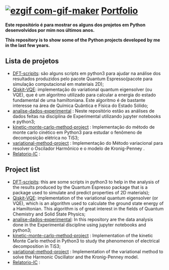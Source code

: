 # [![ezgif com-gif-maker](https://user-images.githubusercontent.com/69605680/161603933-251e088f-3b8f-4ca1-91a5-d9d5fe15061e.gif)](https://github.com/lipetik/portfolio) [Portfolio](https://github.com/lipetik/portfolio) 

**Este repositório é para mostrar os alguns dos projetos em Python desenvolvidos por mim nos últimos anos.**

**This repository is to show some of the Python projects developed by me in the last few years.**

## Lista de projetos ##
* [<ins>DFT-scripits</ins>](https://github.com/lipetik/portfolio/tree/main/DFT-scripts): são alguns scripts em python3 para ajudar na análise dos resultados produzidos pelo pacote Quantum Espresso(pacote para simulação computacional em materiais 2D);
* [<ins>Qiskit-VQE</ins>](https://github.com/lipetik/portfolio/tree/main/Qiskit-VQE): implementação do variational quantum eigensolver (ou VQE), que é um algoritmo utilizado para calcular a energia do estado fundamental de uma hamiltoniana. Este algoritmo é de bastante interesse na área de Química Quântica e Física do Estado Sólido;
* [<ins>analise-dados-experimental</ins>](https://github.com/lipetik/portfolio/tree/main/analise-dados-experimental) : Neste repositório estão as análises de dados feitas na disciplina de Experimental utilizando jupyter notebooks e python3;
* [<ins>kinetic-monte-carlo-method-project</ins>](https://github.com/lipetik/portfolio/tree/main/kinetic-monte-carlo-method-project) : Implementação do método de monte carlo cinético em Python3 para estudar o fenômeno de decomposição elétrica no TiS3;
* [<ins>variational-method-project</ins>](https://github.com/lipetik/portfolio/tree/main/variational-method-project) : Implementação do Método variacional para resolver o Oscilador Harmônico e o modelo de Kronig-Penney .
* [<ins>Relatorio-IC</ins>](https://github.com/lipetik/portfolio/tree/main/Relatorio-IC) :



## Project list ##
* [<ins>DFT-scripits</ins>](https://github.com/lipetik/portfolio/tree/main/DFT-scripts): this are some scripts in python3 to help in the analysis of the results produced by the Quantum Espresso package that is a package used to simulate and predict properties of 2D materials);
* [<ins>Qiskit-VQE</ins>](https://github.com/lipetik/portfolio/tree/main/Qiskit-VQE): implementation of the variational quantum eigensolver (or VQE), which is an algorithm used to calculate the ground state energy of a Hamiltonian. This algorithm is of great interest in the fields of Quantum Chemistry and Solid State Physics;
* [<ins>analise-dados-experimental</ins>](https://github.com/lipetik/portfolio/tree/main/analise-dados-experimental): In this repository are the data analysis done in the Experimental discipline using jupyter notebooks and python3;
*  [<ins>kinetic-monte-carlo-method-project</ins>](https://github.com/lipetik/portfolio/tree/main/kinetic-monte-carlo-method-project) : Implementation of the kinetic Monte Carlo method in Python3 to study the phenomenon of electrical decomposition in TiS3;
* [<ins>variational-method-project</ins>](https://github.com/lipetik/portfolio/tree/main/variational-method-project) : Implementation of the variational method to solve the Harmonic Oscillator and the Kronig-Penney model.
* [<ins>Relatorio-IC</ins>](https://github.com/lipetik/portfolio/tree/main/Relatorio-IC) :

